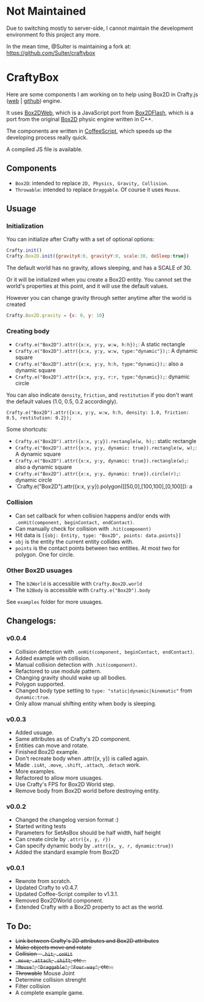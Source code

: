 # Not Maintained

Due to switching mostly to server-side, I cannot maintain the development environment fo this project any more.

In the mean time, @Sulter is maintaining a fork at: https://github.com/Sulter/craftybox

# CraftyBox 

Here are some components I am working on to help using Box2D in Crafty.js ([web](http://craftyjs.com/) | [github](https://github.com/craftyjs/Crafty)) engine.

It uses [Box2DWeb](http://code.google.com/p/box2dweb/), which is a JavaScript port from [Box2DFlash](http://www.box2dflash.org), which is a port from the original [Box2D](http://www.gphysics.com/) physic engine written in C++.

The components are written in [CoffeeScript](http://jashkenas.github.com/coffee-script/), which speeds up the developing process really quick.

A compiled JS file is available.

## Components

* `Box2D`: intended to replace `2D, Physics, Gravity, Collision`.
* `Throwable`: intended to replace `Draggable`. Of course it uses `Mouse`.

## Usuage

### Initialization

You can initialize after Crafty with a set of optional options:

````javascript
Crafty.init()
Crafty.Box2D.init({gravityX:0, gravityY:0, scale:30, doSleep:true})
````

The default world has no gravity, allows sleeping, and has a SCALE of 30.

Or it will be initialized when you create a Box2D entity. You cannot set the world's properties at this point, and it will use the default values.

However you can change gravity through setter anytime after the world is created

````javascript
Crafty.Box2D.gravity = {x: 0, y: 10}
````

### Creating body

* `Crafty.e("Box2D").attr({x:x, y:y, w:w, h:h});`: A static rectangle
* `Crafty.e("Box2D").attr({x:x, y:y, w:w, type:"dynamic"});`: A dynamic square
* `Crafty.e("Box2D").attr({x:x, y:y, h:h, type:"dynamic});`: also a dynamic square
* `Crafty.e("Box2D").attr({x:x, y:y, r:r, type:"dynamic});`: dynamic circle

You can also indicate `density`, `friction`, and `restitution` if you don't want the default values (1.0, 0.5, 0.2 accordingly).

`Crafty.e("Box2D").attr({x:x, y:y, w:w, h:h, density: 1.0, friction: 0.5, restitution: 0.2});`

Some shortcuts:

* `Crafty.e("Box2D").attr({x:x, y:y}).rectangle(w, h);`: static rectangle
* `Crafty.e("Box2D").attr({x:x, y:y, dynamic: true}).rectangle(w, w);`: A dynamic square
* `Crafty.e("Box2D").attr({x:x, y:y, dynamic: true}).rectangle(w);`: also a dynamic square
* `Crafty.e("Box2D").attr({x:x, y:y, dynamic: true}).circle(r);`: dynamic circle
* `Crafty.e("Box2D").attr({x:x, y:y}).polygon([[50,0],[100,100],[0,100]]): a 

### Collision

* Can set callback for when collision happens and/or ends with `.onHit(component, beginContact, endContact)`.
* Can manually check for collision with `.hit(component)`
* Hit data is `[{obj: Entity, type: "Box2D", points: data.points}]`
* `obj` is the entity the current entity collides with.
* `points` is the contact points between two entities. At most two for polygon. One for circle.

### Other Box2D usuages

* The `b2World` is accessible with `Crafty.Box2D.world`
* The `b2Body` is accessible with `Crafty.e("Box2D").body`

See `examples` folder for more usuages.

## Changelogs:

### v0.0.4

* Collision detection with `.onHit(component, beginContact, endContact)`.
* Added example with collision.
* Manual collision detection with `.hit(component)`.
* Refactored to use module pattern.
* Changing gravity should wake up all bodies.
* Polygon supported.
* Changed body type setting to `type: "static|dynamic|kinematic"` from `dynamic:true`.
* Only allow manual shifting entity when body is sleeping.

### v0.0.3

* Added usuage.
* Same attributes as of Crafty's 2D component.
* Entities can move and rotate.
* Finished Box2D example.
* Don't recreate body when .attr({x, y}) is called again.
* Made `.isAt`, `.move`, `.shift`, `.attach`, `.detach` work.
* More examples.
* Refactored to allow more usuages.
* Use Crafty's FPS for Box2D World step.
* Remove body from Box2D world before destroying entity.

### v0.0.2

* Changed the changelog version format :)
* Started writing tests
* Parameters for SetAsBox should be half width, half height
* Can create circle by `.attr({x, y, r})`
* Can specify dynamic body by `.attr({x, y, r, dynamic:true})`
* Added the standard example from Box2D

### v0.0.1

* Rewrote from scratch.
* Updated Crafty to v0.4.7.
* Updated Coffee-Script compiler to v1.3.1.
* Removed Box2DWorld component.
* Extended Crafty with a Box2D property to act as the world.

## To Do:

* <del>Link between Crafty's 2D attributes and Box2D attributes</del>
* <del>Make objects move and rotate</del>
* <del>Collision - `.hit`, `.onHit`</del>
* <del>`.move`, `.attach`, `.shift`, etc...</del>
* <del>`"Mouse"`, `"Draggable"`, `"Four-way"`, etc...</del>
* <del>Throwable</del> Mouse Joint
* Determine collision strenght
* Filter collision
* A complete example game.
